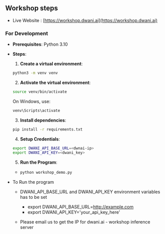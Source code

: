 ## Workshop steps

- Live Website : [https://workshop.dwani.ai](https://workshop.dwani.ai)

### For Development 
- **Prerequisites**: Python 3.10
- **Steps**:
  1. **Create a virtual environment**:
  ```bash
  python3 -m venv venv
  ```
  2. **Activate the virtual environment**:
  ```bash
  source venv/bin/activate
  ```
  On Windows, use:
  ```bash
  venv\Scripts\activate
  ```
  3. **Install dependencies**:
  ```bash
  pip install -r requirements.txt
  ```
  4. **Setup Credentials**:
  ```bash
  export DWANI_API_BASE_URL=<dwnai-ip>
  export DWANI_API_KEY=<dwani_key>
  ```
  5. **Run the Program**:
  - ```bash
    python workshop_demo.py
    ```

- To Run the program
  - DWANI_API_BASE_URL and DWANI_API_KEY environment variables has to be set
    - export DWANI_API_BASE_URL=http://example.com
    - export DWANI_API_KEY='your_api_key_here'

  - Please email us to get the IP for dwani.ai - workshop inference server




<!-- 

## Video Tutorials

- dwani - How to use - dwani AI - Workshop:  20th March, 2025
[![Watch the video](https://img.youtube.com/vi/RLIhG1bt8gw/hqdefault.jpg)](https://youtu.be/f5JkJLQJFGA)

- dwani - Intoduction to Project
[![Watch the video](https://img.youtube.com/vi/kqZZZjbeNVk/hqdefault.jpg)](https://youtu.be/kqZZZjbeNVk)

-->


<!-- 
docker run -p 80:80 --env DWANI_API_KEY=<your__key> --env DWANI_API_BASE_URL="https://api.dwani.ai"  --env GPT_OSS_API_URL=11 --env GEMMA_VLLM_IP=11 dwani/workshop:latest

nohup python src/server/main.py --port 7860 > server.log 2>&1 &

docker build -t dwani/workshop:latest -f Dockerfile .
docker push dwani/workshop:latest

docker run -p 80:80 --env DWANI_API_KEY=<your_key> --env DWANI_API_BASE_URL=<your_url>  --env GPT_OSS_API_URL=<gpt_url> --env GEMMA_VLLM_IP=<gemma_ip> dwani/workshop:latest

docker run -p 80:80 --env DWANI_API_KEY=$DWANI_API_KEY --env DWANI_API_BASE_URL=$DWANI_API_BASE_URL --env GPT_OSS_API_URL=$GPT_OSS_API_URL --env GEMMA_VLLM_IP=$GEMMA_VLLM_IP  dwani/workshop:latest
34.42.91.97

pip install git+https://github.com/dwani-ai/dwani-python-sdk.git@document-sppedup-v2
-->
